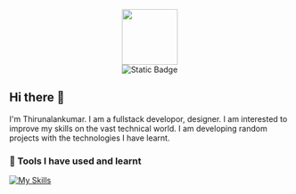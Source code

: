 <div id="header" align="center">
  <img src="https://media.giphy.com/media/M9gbBd9nbDrOTu1Mqx/giphy.gif" width="100"/>
    <div>
        <img alt="Static Badge" src="https://img.shields.io/badge/Linkedin-blue?style=flat-square&logo=Linkedin&color=blue&link=https%3A%2F%2Fwww.linkedin.com%2Fin%2Fthirunalankumar%2F"/>
    </div>
</div>



## Hi there 👋
I'm Thirunalankumar. I am a fullstack developor, designer. I am interested to improve my skills on the vast technical world. I am developing random projects with the technologies I have learnt.
### 🚀 Tools I have used and learnt
[![My Skills](https://skillicons.dev/icons?i=java,spring,react,tailwind,mongodb,js,html,css,c,python,mysql,aws,maven,npm,nodejs)](https://skillicons.dev)



<!--
**Nalankumar/Nalankumar** is a ✨ _special_ ✨ repository because its `README.md` (this file) appears on your GitHub profile.

Here are some ideas to get you started:

- 🔭 I’m currently working on ...
- 🌱 I’m currently learning ...
- 👯 I’m looking to collaborate on ...
- 🤔 I’m looking for help with ...
- 💬 Ask me about ...
- 📫 How to reach me: ...
- 😄 Pronouns: ...
- ⚡ Fun fact: ...
-->
